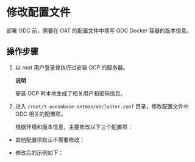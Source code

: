修改配置文件 
===========================

部署 ODC 前，需要在 OAT 的配置文件中填写 ODC Docker 容器的版本信息。

操作步骤 
-------------

1. 以 root 用户登录曾执行过安装 OCP 的服务器。

   **说明**

   

   安装 OCP 时本地生成了相关用户和密码信息。
   

2. 进入 `/root/t-oceanbase-antman/obcluster.conf` 目录，修改配置文件中 ODC 相关的配置项。

   根据环境和版本信息，主要修改以下三个配置项：
   




* 其他配置项默认不需要修改：

* 修改后的示例如下：





